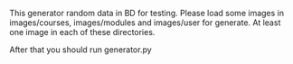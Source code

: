 This generator random data in BD for testing. 
Please load some images in images/courses, images/modules and images/user for generate.
At least one image in each of these directories.

After that you should run generator.py